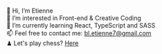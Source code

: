 <!--
**etiennebelle/etiennebelle** is a ✨ _special_ ✨ repository because its `README.md` (this file) appears on your GitHub profile.

Here are some ideas to get you started:



- 🔭 I’m currently working on ...
- 🌱 I’m currently learning ...
- 👯 I’m looking to collaborate on ...
- 🤔 I’m looking for help with ...
- 💬 Ask me about ...
- 📫 How to reach me: ...
- 😄 Pronouns: ...
- ⚡ Fun fact: ...
-->

👋  Hi, I’m Etienne</br>
👀  I’m interested in Front-end & Creative Coding</br>
🌱  I’m currently learning React, TypeScript and SASS</br>
📫  Feel free to contact me: bl.etienne7@gmail.com</br>
♟ Let's play chess? <a href="https://www.chess.com/member/fischermans_friend95" target="_blank"> Here </a>